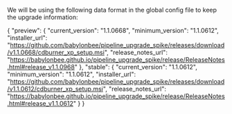 We will be using the following data format in the global config file to keep the upgrade information:

{
  "preview": {
    "current_version": "1.1.0668",
    "minimum_version": "1.1.0612",
    "installer_url": "https://github.com/babylonbee/pipeline_upgrade_spike/releases/download/v1.1.0668/cdburner_xp_setup.msi",
    "release_notes_url": "https://babylonbee.github.io/pipeline_upgrade_spike/release/ReleaseNotes.html#release_v1.1.0968"
  },
  "stable": {
    "current_version": "1.1.0612",
    "minimum_version": "1.1.0612",
    "installer_url": "https://github.com/babylonbee/pipeline_upgrade_spike/releases/download/v1.1.0612/cdburner_xp_setup.msi",
    "release_notes_url": "https://babylonbee.github.io/pipeline_upgrade_spike/release/ReleaseNotes.html#release_v1.1.0612"
  }
}
